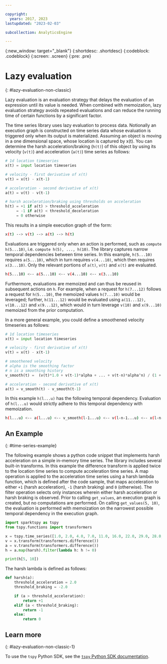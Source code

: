 ```yaml
---

copyright:
  years: 2017, 2023
lastupdated: "2023-02-03"

subcollection: AnalyticsEngine

---
```



{:new_window: target="_blank"}
{:shortdesc: .shortdesc}
{:codeblock: .codeblock}
{:screen: .screen}
{:pre: .pre}

# Lazy evaluation
{: #lazy-evaluation-non-classic}

Lazy evaluation is an evaluation strategy that delays the evaluation of an expression until its value is needed. When combined with memoization, lazy evaluation strategy avoids repeated evaluations and can reduce the running time of certain functions by a significant factor.

The time series library uses lazy evaluation to process data. Notionally an execution graph is constructed on time series data whose evaluation is triggered only when its output is materialized. Assuming an object is moving in a one dimensional space, whose location is captured by x(t). You can determine the harsh acceleration/braking (`h(t)`) of this object by using its velocity (`v(t)`) and acceleration (`a(t)`) time series as follows:

```python
# 1d location timeseries
x(t) = input location timeseries

# velocity - first derivative of x(t)
v(t) = x(t) - x(t-1)

# acceleration - second derivative of x(t)
a(t) = v(t) - v(t-1)

# harsh acceleration/braking using thresholds on acceleration
h(t) = +1 if a(t) > threshold_acceleration
     = -1 if a(t) < threshold_deceleration
     = 0 otherwise
```

This results in a simple execution graph of the form:

```bash
x(t) --> v(t) --> a(t) --> h(t)
```

Evaluations are triggered only when an action is performed, such as `compute h(5...10)`, i.e. `compute h(5), ..., h(10)`. The library captures narrow temporal dependencies between time series. In this example, `h(5...10)` requires `a(5...10)`, which in turn requires `v(4...10)`, which then requires `x(3...10)`. Only the relevant portions of `a(t)`, `v(t)` and `x(t)` are evaluated.

```bash
h(5...10) <-- a(5...10) <-- v(4...10) <-- x(3...10)
```
Furthermore, evaluations are memoized and can thus be reused in subsequent actions on `h`. For example, when a request for `h(7...12)` follows a request for `h(5...10)`, the memoized values `h(7...10)` would be leveraged; further, `h(11...12)` would be evaluated using `a(11...12), v(10...12)` and `x(9...12)`, which would in turn leverage `v(10)` and `x(9...10)` memoized from the prior computation.

In a more general example, you could define a smoothened velocity timeseries as follows:

```python
# 1d location timeseries
x(t) = input location timeseries

# velocity - first derivative of x(t)
v(t) = x(t) - x(t-1)

# smoothened velocity
# alpha is the smoothing factor
# n is a smoothing history
v_smooth(t) =  (v(t)*1.0 + v(t-1)*alpha + ... + v(t-n)*alpha^n) / (1 + alpha + ... + alpha^n)

# acceleration - second derivative of x(t)
a(t) = v_smooth(t) - v_smooth(t-1)
```

In this example `h(l...u)` has the following temporal dependency. Evaluation of `h(l...u)` would strictly adhere to this temporal dependency with memoization.

```bash
h(l...u) <-- a(l...u) <-- v_smooth(l-1...u) <-- v(l-n-1...u) <-- x(l-n-2...u)
```

## An Example
{: #time-series-example}

The following example shows a python code snippet that implements harsh acceleration on a simple in-memory time series. The library includes several built-in transforms. In this example the difference transform is applied twice to the location time series to compute acceleration time series. A map operation is applied to the acceleration time series using a harsh lambda function, which is defined after the code sample, that maps acceleration to either `+1` (harsh acceleration), `-1` (harsh braking) and `0` (otherwise). The filter operation selects only instances wherein either harsh acceleration or harsh braking is observed. Prior to calling `get_values`, an execution graph is created, but no computations are performed. On calling `get_values(5, 10)`, the evaluation is performed with memoization on the narrowest possible temporal dependency in the execution graph.

```python
import sparktspy as tspy
from tspy.functions import transformers

x = tspy.time_series([1.0, 2.0, 4.0, 7.0, 11.0, 16.0, 22.0, 29.0, 28.0, 30.0, 29.0, 30.0, 30.0])
v = x.transform(transformers.difference())
a = v.transform(transformers.difference())
h = a.map(harsh).filter(lambda h: h != 0)

print(h[5, 10])
```

The harsh lambda is defined as follows:

```python
def harsh(a):
    threshold_acceleration = 2.0
    threshold_braking = -2.0

    if (a > threshold_acceleration):
        return +1
    elif (a < threshold_braking):
        return -1
    else:
        return 0
```

## Learn more
{: #lazy-evaluation-non-classic-1}

To use the `tspy` Python SDK, see the [`tspy` Python SDK documentation](https://ibm-cloud.github.io/tspy-docs/).
